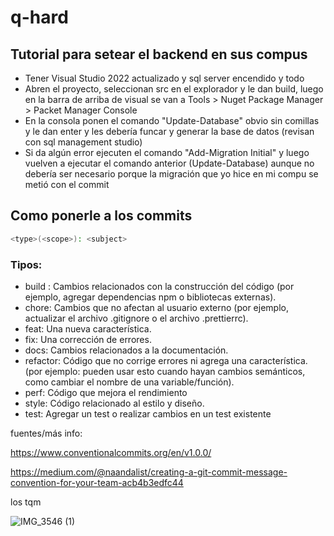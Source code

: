 # q-hard

<h2>Tutorial para setear el backend en sus compus</h2>

- Tener Visual Studio 2022 actualizado y sql server encendido y todo
- Abren el proyecto, seleccionan src en el explorador y le dan build, luego en la barra de arriba de visual se van a Tools > Nuget Package Manager > Packet Manager Console
- En la consola ponen el comando "Update-Database" obvio sin comillas y le dan enter y les debería funcar y generar la base de datos (revisan con sql management studio)
- Si da algún error ejecuten el comando "Add-Migration Initial" y luego vuelven a ejecutar el comando anterior (Update-Database) aunque no debería ser necesario porque la migración que yo hice en mi compu se metió con el commit

<h2>Como ponerle a los commits</h2>

```bash
<type>(<scope>): <subject>
```

<h3>Tipos:</h3>

- build : Cambios relacionados con la construcción del código (por ejemplo, agregar dependencias npm o bibliotecas externas).
- chore: Cambios que no afectan al usuario externo (por ejemplo, actualizar el archivo .gitignore o el archivo .prettierrc).
- feat: Una nueva característica.
- fix: Una corrección de errores.
- docs: Cambios relacionados a la documentación.
- refactor: Código que no corrige errores ni agrega una característica. (por ejemplo: pueden usar esto cuando hayan cambios semánticos, como cambiar el nombre de una variable/función).
- perf: Código que mejora el rendimiento
- style: Código relacionado al estilo y diseño.
- test: Agregar un test o realizar cambios en un test existente

fuentes/más info:

<https://www.conventionalcommits.org/en/v1.0.0/>

<https://medium.com/@naandalist/creating-a-git-commit-message-convention-for-your-team-acb4b3edfc44>

los tqm

![IMG_3546 (1)](https://github.com/alfres2503/q-hard/assets/90797014/68d5e8ce-b93b-405e-9934-10cd4747cda2)
